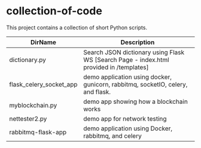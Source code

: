 # collection-of-code
This project contains a collection of short Python scripts. 

DirName      | Description
------------- | -------------  
dictionary.py  | Search JSON dictionary using Flask WS [Search Page - index.html provided in /templates]
flask_celery_socket_app | demo application using docker, gunicorn, rabbitmq, socketIO, celery, and flask.
myblockchain.py | demo app showing how a blockchain works
nettester2.py | demo app for network testing
rabbitmq-flask-app | demo application using Docker, rabbitmq, and celery
